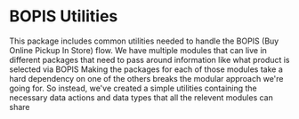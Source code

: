 # BOPIS Utilities
This package includes common utilities needed to handle the BOPIS (Buy Online Pickup In Store) flow.
We have multiple modules that can live in different packages that need to pass around information like
what product is selected via BOPIS Making the packages for each of those modules take a hard dependency
on one of the others breaks the modular approach we're going for. So instead, we've created a simple
utilities containing the necessary data actions and data types that all the relevent modules can share  
